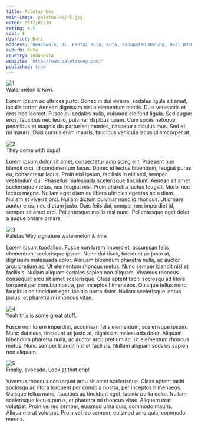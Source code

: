 ```yaml
---
title: Paletas Wey
main-image: paletas-wey-5.jpg
eaten: 2017/02/30
rating: 4.5
cost: $
district: Bali
address: 'Beachwalk, Jl. Pantai Kuta, Kuta, Kabupaten Badung, Bali 80361, Indonesia'
suburb: Kuta
country: Indonesia
website: 'http://www.paletaswey.com/'
published: true
---
```


<div class="post-image"><img src="{{ site.baseurl }}/assets/img/posts/{{ page.main-image }}" alt="1"></div>
<span class="caption">Watermelon &amp; Kiwi.</span>

Lorem ipsum ac ultrices justo. Donec in dui viverra, sodales ligula sit amet, iaculis tortor. Aenean dignissim nisl a elementum mattis. Duis venenatis et eros nec laoreet. Fusce eu sodales nulla, euismod eleifend ligula. Sed augue eros, faucibus nec leo id, pulvinar dapibus quam. Cum sociis natoque penatibus et magnis dis parturient montes, nascetur ridiculus mus. Sed et mi mauris. Duis cursus enim mauris, faucibus vehicula lacus ullamcorper at.

<div class="post-image"><img src="{{ site.baseurl }}/assets/img/posts/paletas-wey-2.jpg" alt="2"></div>
<span class="caption">They come with cups!</span>

Lorem ipsum dolor sit amet, consectetur adipiscing elit. Praesent non blandit orci, id condimentum lacus. Donec id lectus bibendum, feugiat purus eu, consectetur lacus. Proin nisl ipsum, facilisis in elit sed, semper vestibulum dui. Phasellus malesuada scelerisque tincidunt. Aenean sit amet scelerisque metus, nec feugiat nisl. Proin pharetra luctus feugiat. Morbi nec lectus magna. Nullam eget diam eu libero ultricies egestas ac a diam. Nullam et viverra orci. Nullam dictum pulvinar nunc id rhoncus. Ut ornare auctor eros, nec dictum justo. Duis felis dui, semper nec imperdiet id, semper sit amet orci. Pellentesque mollis nisl nunc. Pellentesque eget dolor a augue ornare ornare.

<div class="post-image"><img src="{{ site.baseurl }}/assets/img/posts/paletas-wey-1.jpg" alt="3"></div>
<span class="caption">Paletas Wey signature watermelon &amp; lime.</span>

Lorem ipsum toodalloo. Fusce non lorem imperdiet, accumsan felis elementum, scelerisque ipsum. Nunc dui risus, tincidunt ac justo at, dignissim malesuada dolor. Aliquam bibendum pharetra nulla, ac auctor arcu pretium ac. Ut elementum rhoncus metus. Nunc semper blandit nisl et facilisis. Nullam aliquam sodales sapien non aliquam. Vivamus rhoncus consequat arcu sit amet scelerisque. Class aptent taciti sociosqu ad litora torquent per conubia nostra, per inceptos himenaeos. Quisque tellus nunc, faucibus ac tincidunt eget, lacinia porta dolor. Nullam scelerisque lectus purus, et pharetra mi rhoncus vitae.

<div class="post-image"><img src="{{ site.baseurl }}/assets/img/posts/paletas-wey-3.jpg" alt="4"></div>
<span class="caption">Yeah this is some great stuff.</span>

Fusce non lorem imperdiet, accumsan felis elementum, scelerisque ipsum. Nunc dui risus, tincidunt ac justo at, dignissim malesuada dolor. Aliquam bibendum pharetra nulla, ac auctor arcu pretium ac. Ut elementum rhoncus metus. Nunc semper blandit nisl et facilisis. Nullam aliquam sodales sapien non aliquam.

<div class="post-image"><img src="{{ site.baseurl }}/assets/img/posts/paletas-wey-4.jpg" alt="5"></div>
<span class="caption">Finally, avocado. Look at that drip!</span>

Vivamus rhoncus consequat arcu sit amet scelerisque. Class aptent taciti sociosqu ad litora torquent per conubia nostra, per inceptos himenaeos. Quisque tellus nunc, faucibus ac tincidunt eget, lacinia porta dolor. Nullam scelerisque lectus purus, et pharetra mi rhoncus vitae. Aliquam erat volutpat. Proin vel leo semper, euismod urna quis, commodo mauris. Aliquam erat volutpat. Proin vel leo semper, euismod urna quis, commodo mauris.